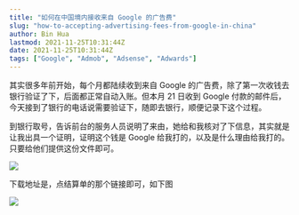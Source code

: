 ```yaml
---
title: "如何在中国境内接收来自 Google 的广告费"
slug: "how-to-accepting-advertising-fees-from-google-in-china"
author: Bin Hua
lastmod: 2021-11-25T10:31:44Z
date: 2021-11-25T10:31:44Z
tags: ["Google", "Admob", "Adsense", "Adwards"]
---
```


其实很多年前开始，每个月都陆续收到来自 Google 的广告费，除了第一次收钱去银行验证了下，后面都正常自动入账。但本月 21 日收到 Google 付款的邮件后，今天接到了银行的电话说需要验证下，随即去银行，顺便记录下这个过程。

到银行取号，告诉前台的服务人员说明了来由，她给和我核对了下信息，其实就是让我出具一个证明，证明这个钱是 Google 给我打的，以及是什么理由给我打的。只要给他们提供这份文件即可。

![](how-to-accepting-advertising-fees-from-google-in-china-002.jpg)

下载地址是，点结算单的那个链接即可，如下图

![](how-to-accepting-advertising-fees-from-google-in-china-001.jpg)
